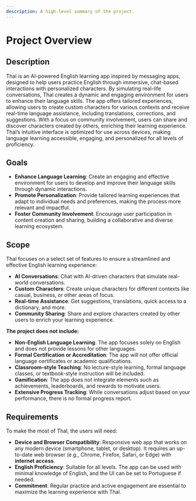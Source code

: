 ```yaml
---
description: A high-level summary of the project.
---
```


# Project Overview

## Description

Thal is an AI-powered English learning app inspired by messaging apps, designed to help users practice English through immersive, chat-based interactions with personalized characters. By simulating real-life conversations, Thal creates a dynamic and engaging environment for users to enhance their language skills. The app offers tailored experiences, allowing users to create custom characters for various contexts and receive real-time language assistance, including translations, corrections, and suggestions. With a focus on community involvement, users can share and discover characters created by others, enriching their learning experience. Thal’s intuitive interface is optimized for use across devices, making language learning accessible, engaging, and personalized for all levels of proficiency.

## Goals

* **Enhance Language Learning**: Create an engaging and effective environment for users to develop and improve their language skills through dynamic interactions.
* **Promote Personalization**: Provide tailored learning experiences that adapt to individual needs and preferences, making the process more relevant and impactful.
* **Foster Community Involvement**: Encourage user participation in content creation and sharing, building a collaborative and diverse learning ecosystem.

## Scope

Thal focuses on a select set of features to ensure a streamlined and effective English learning experience:

* **AI Conversations**: Chat with AI-driven characters that simulate real-world conversations.
* **Custom Characters**: Create unique characters for different contexts like casual, business, or other areas of focus.
* **Real-time Assistance**: Get suggestions, translations, quick access to a dictionary, and more.
* **Community Sharing**: Share and explore characters created by other users to enrich your learning experience.

**The project does not include:**

* **Non-English Language Learning**: The app focuses solely on English and does not provide lessons for other languages.
* **Formal Certification or Accreditation**: The app will not offer official language certificates or academic qualifications.
* **Classroom-style Teaching**: No lecture-style learning, formal language classes, or textbook-style instruction will be included.
* **Gamification**: The app does not integrate elements such as achievements, leaderboards, and rewards to motivate users.
* **Extensive Progress Tracking**: While conversations adjust based on your performance, there is no formal progress report.

## Requirements

To make the most of Thal, the users will need:

* **Device and Browser Compatibility**: Responsive web app that works on any modern device (smartphone, tablet, or desktop). It requires an up-to-date web browser (e.g., Chrome, Firefox, Safari, or Edge) with **internet access**.
* **English Proficiency**: Suitable for all levels. The app can be used with minimal knowledge of English, and the UI can be set to Portuguese if needed.
* **Commitment**: Regular practice and active engagement are essential to maximize the learning experience with Thal.
